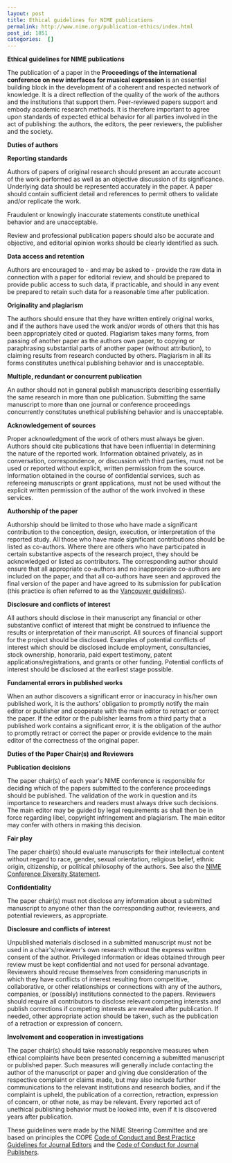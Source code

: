 ```yaml
---
layout: post
title: Ethical guidelines for NIME publications
permalink: http://www.nime.org/publication-ethics/index.html
post_id: 1851
categories:  []
---
```


**Ethical guidelines for NIME publications**


The publication of a paper in the 
**Proceedings of the international conference on new interfaces for musical expression**
is an essential building block in the development of a coherent and respected network of knowledge. It is a direct reflection of the quality of the work of the authors and the institutions that support them. Peer-reviewed papers support and embody academic research methods. It is therefore important to agree upon standards of expected ethical behavior for all parties involved in the act of publishing: the authors, the editors, the peer reviewers, the publisher and the society.


**Duties of authors**



**Reporting standards**


Authors of papers of original research should present an accurate account of the work performed as well as an objective discussion of its significance. Underlying data should be represented accurately in the paper. A paper should contain sufficient detail and references to permit others to validate and/or replicate the work.

Fraudulent or knowingly inaccurate statements constitute unethical behavior and are unacceptable.

Review and professional publication papers should also be accurate and objective, and editorial opinion works should be clearly identified as such.


**Data access and retention**


Authors are encouraged to - and may be asked to - provide the raw data in connection with a paper for editorial review, and should be prepared to provide public access to such data, if practicable, and should in any event be prepared to retain such data for a reasonable time after publication.


**Originality and plagiarism**


The authors should ensure that they have written entirely original works, and if the authors have used the work and/or words of others that this has been appropriately cited or quoted. Plagiarism takes many forms, from passing of another paper as the authors own paper, to copying or paraphrasing substantial parts of another paper (without attribution), to claiming results from research conducted by others. Plagiarism in all its forms constitutes unethical publishing behavior and is unacceptable.


**Multiple, redundant or concurrent publication**


An author should not in general publish manuscripts describing essentially the same research in more than one publication. Submitting the same manuscript to more than one journal or conference proceedings concurrently constitutes unethical publishing behavior and is unacceptable.


**Acknowledgement of sources**


Proper acknowledgment of the work of others must always be given. Authors should cite publications that have been influential in determining the nature of the reported work. Information obtained privately, as in conversation, correspondence, or discussion with third parties, must not be used or reported without explicit, written permission from the source. Information obtained in the course of confidential services, such as refereeing manuscripts or grant applications, must not be used without the explicit written permission of the author of the work involved in these services.


**Authorship of the paper**


Authorship should be limited to those who have made a significant contribution to the conception, design, execution, or interpretation of the reported study. All those who have made significant contributions should be listed as co-authors. Where there are others who have participated in certain substantive aspects of the research project, they should be acknowledged or listed as contributors. The corresponding author should ensure that all appropriate co-authors and no inappropriate co-authors are included on the paper, and that all co-authors have seen and approved the final version of the paper and have agreed to its submission for publication (this practice is often referred to as the 
[Vancouver guidelines](http://www.icmje.org/recommendations/browse/roles-and-responsibilities/defining-the-role-of-authors-and-contributors.html#two)).


**Disclosure and conflicts of interest**


All authors should disclose in their manuscript any financial or other substantive conflict of interest that might be construed to influence the results or interpretation of their manuscript. All sources of financial support for the project should be disclosed. Examples of potential conflicts of interest which should be disclosed include employment, consultancies, stock ownership, honoraria, paid expert testimony, patent applications/registrations, and grants or other funding. Potential conflicts of interest should be disclosed at the earliest stage possible.


**Fundamental errors in published works**


When an author discovers a significant error or inaccuracy in his/her own published work, it is the authors’ obligation to promptly notify the main editor or publisher and cooperate with the main editor to retract or correct the paper. If the editor or the publisher learns from a third party that a published work contains a significant error, it is the obligation of the author to promptly retract or correct the paper or provide evidence to the main editor of the correctness of the original paper.


**Duties of the Paper Chair(s) and Reviewers**



**Publication decisions**


The paper chair(s) of each year's NIME conference is responsible for deciding which of the papers submitted to the conference proceedings should be published. The validation of the work in question and its importance to researchers and readers must always drive such decisions. The main editor may be guided by legal requirements as shall then be in force regarding libel, copyright infringement and plagiarism. The main editor may confer with others in making this decision.


**Fair play**


The paper chair(s) should evaluate manuscripts for their intellectual content without regard to race, gender, sexual orientation, religious belief, ethnic origin, citizenship, or political philosophy of the authors. See also the 
[NIME Conference Diversity Statement](http://www.nime.org/diversity/).


**Confidentiality**


The paper chair(s) must not disclose any information about a submitted manuscript to anyone other than the corresponding author, reviewers, and potential reviewers, as appropriate.


**Disclosure and conflicts of interest**


Unpublished materials disclosed in a submitted manuscript must not be used in a chair's/reviewer's own research without the express written consent of the author. Privileged information or ideas obtained through peer review must be kept confidential and not used for personal advantage. Reviewers should recuse themselves from considering manuscripts in which they have conflicts of interest resulting from competitive, collaborative, or other relationships or connections with any of the authors, companies, or (possibly) institutions connected to the papers. Reviewers should require all contributors to disclose relevant competing interests and publish corrections if competing interests are revealed after publication. If needed, other appropriate action should be taken, such as the publication of a retraction or expression of concern.


**Involvement and cooperation in investigations**


The paper chair(s) should take reasonably responsive measures when ethical complaints have been presented concerning a submitted manuscript or published paper. Such measures will generally include contacting the author of the manuscript or paper and giving due consideration of the respective complaint or claims made, but may also include further communications to the relevant institutions and research bodies, and if the complaint is upheld, the publication of a correction, retraction, expression of concern, or other note, as may be relevant. Every reported act of unethical publishing behavior must be looked into, even if it is discovered years after publication.


These guidelines were made by the NIME Steering Committee and are based on principles the COPE 
[Code of Conduct and Best Practice Guidelines for Journal Editors](http://publicationethics.org/files/Code%20of%20Conduct_2.pdf) and the 
[Code of Conduct for Journal Publishers](http://publicationethics.org/files/Code%20of%20conduct%20for%20publishers%20FINAL_1_0_0.pdf).

 